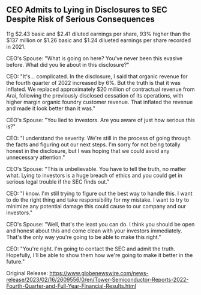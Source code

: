 ## CEO Admits to Lying in Disclosures to SEC Despite Risk of Serious Consequences
 11g $2.43 basic and $2.41 diluted earnings per share, 93% higher than the $137 million or $1.26 basic and $1.24 dilueted earnings per share recorded in 2021.

CEO's Spouse: "What is going on here? You've never been this evasive before. What did you lie about in this disclosure?"

CEO: "It's... complicated. In the disclosure, I said that organic revenue for the fourth quarter of 2022 increased by 6%. But the truth is that it was inflated. We replaced approximately $20 million of contractual revenue from Arai, following the previously disclosed cessation of its operations, with higher margin organic foundry customer revenue. That inflated the revenue and made it look better than it was."

CEO's Spouse: "You lied to investors. Are you aware of just how serious this is?"

CEO: "I understand the severity. We're still in the process of going through the facts and figuring out our next steps. I'm sorry for not being totally honest in the disclosure, but I was hoping that we could avoid any unnecessary attention."

CEO's Spouse: "This is unbelievable. You have to tell the truth, no matter what. Lying to investors is a huge breach of ethics and you could get in serious legal trouble if the SEC finds out."

CEO: "I know. I'm still trying to figure out the best way to handle this. I want to do the right thing and take responsibility for my mistake. I want to try to minimize any potential damage this could cause to our company and our investors."

CEO's Spouse: "Well, that's the least you can do. I think you should be open and honest about this and come clean with your investors immediately. That's the only way you're going to be able to make this right."

CEO: "You're right. I'm going to contact the SEC and admit the truth. Hopefully, I'll be able to show them how we're going to make it better in the future."




Original Release: https://www.globenewswire.com/news-release/2023/02/16/2609556/0/en/Tower-Semiconductor-Reports-2022-Fourth-Quarter-and-Full-Year-Financial-Results.html
